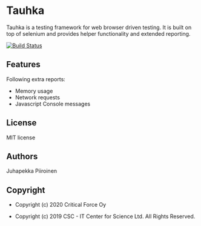 # Tauhka
Tauhka is a testing framework for web browser driven testing. It is built on top of selenium and provides helper functionality and extended reporting.

[![Build Status](https://travis-ci.org/Tauhka/tauhka.svg?branch=master)](https://travis-ci.org/Tauhka/tauhka)

## Features
Following extra reports:
* Memory usage
* Network requests
* Javascript Console messages

## License
MIT license

## Authors
Juhapekka Piiroinen

## Copyright
- Copyright (c) 2020 Critical Force Oy

- Copyright (c) 2019 CSC - IT Center for Science Ltd.
All Rights Reserved.
